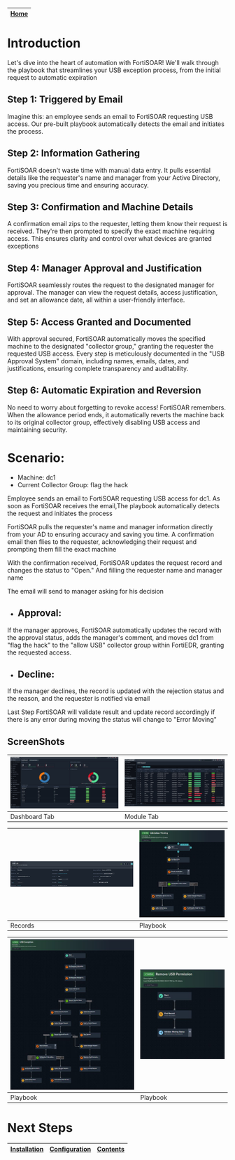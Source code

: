| [Home](../README.md) |
| -------------------- |

# Introduction 

Let's dive into the heart of automation with FortiSOAR! We'll walk through the playbook that streamlines your USB exception process, from the initial request to automatic expiration

## Step 1: Triggered by Email

Imagine this: an employee sends an email to FortiSOAR requesting USB access. Our pre-built playbook automatically detects the email and initiates the process.

## Step 2: Information Gathering

FortiSOAR doesn't waste time with manual data entry. It pulls essential details like the requester's name and manager from your Active Directory, saving you precious time and ensuring accuracy.

## Step 3: Confirmation and Machine Details

A confirmation email zips to the requester, letting them know their request is received. They're then prompted to specify the exact machine requiring access. This ensures clarity and control over what devices are granted exceptions

## Step 4: Manager Approval and Justification

FortiSOAR seamlessly routes the request to the designated manager for approval. The manager can view the request details, access justification, and set an allowance date, all within a user-friendly interface.

## Step 5: Access Granted and Documented

With approval secured, FortiSOAR automatically moves the specified machine to the designated "collector group," granting the requester the requested USB access. Every step is meticulously documented in the "USB Approval System" domain, including names, emails, dates, and justifications, ensuring complete transparency and auditability.

## Step 6: Automatic Expiration and Reversion

No need to worry about forgetting to revoke access! FortiSOAR remembers. When the allowance period ends, it automatically reverts the machine back to its original collector group, effectively disabling USB access and maintaining security.


# Scenario:

* Machine: dc1
* Current Collector Group: flag the hack

Employee sends an email to FortiSOAR requesting USB access for dc1. As soon as FortiSOAR receives the email,The playbook automatically detects the request and initiates the process

FortiSOAR pulls the requester's name and manager information directly from your AD to ensuring accuracy and saving you time. A confirmation email then flies to the requester, acknowledging their request and prompting them fill the exact machine 

With the confirmation received, FortiSOAR updates the request record and changes the status to "Open." And filling the requester name and manager name 

The email will send to manager asking for his decision 

* ## Approval:
If the manager approves, FortiSOAR automatically updates the record with the approval status, adds the manager's comment, and moves dc1 from "flag the hack" to the "allow USB" collector group within FortiEDR, granting the requested access.
* ## Decline:
If the manager declines, the record is updated with the rejection status and the reason, and the requester is notified via email

Last Step FortiSOAR will validate result and update record accordingly if there is any error during moving the status will change to "Error Moving"


## ScreenShots

| ![](./res/Dashboard.JPG)                | ![](./res/USB_Module.JPG)           |
|:----------------------------------------|:------------------------------------|
| Dashboard Tab                           | Module Tab                      |

| ![](./res/USB_Fields.JPG)               | ![](./res/Playbook_USB_Moving.JPG) |
|:----------------------------------------|:-----------------------------------|
| Records                                 | Playbook                           |

| ![](./res/Playbook_USB_Process.JPG)     | ![](./res/Playbook_USB_Revoke.JPG) |
|:----------------------------------------|:-----------------------------------|
| Playbook                                | Playbook                           |

# Next Steps

| [Installation](./setup.md#installation) | [Configuration](./setup.md#configuration) | [Contents](./contents.md) |
|-----------------------------------------|-------------------------------------------|---------------------------|
